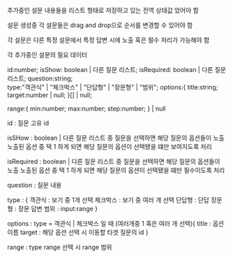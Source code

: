 추가중인 설문 내용들을 리스트 형태로 저장하고 있는 전역 상태값 었어야 함

설문 생성중 각 설문들은 drag and drop으로 순서를 변경할 수 있어야 함

각 설문은 다른 특정 설문에서 특정 답변 시에 노출 혹은 필수 처리가 가능해야 함

각 추가중인 설문의 필요 데이터

id:number; isShow: boolean | 다른 질문 리스트; isRequired: boolean | 다른 질문
리스트; question:string;  
type:"객관식" | "체크박스" | "단답형" | "장문형" | "범위"; options:{
title:string; target:number | null; }[] | null;

range:{ min:number; max:number; step:number; } | null

id : 질문 고유 id

isSHow : boolean | 다른 질문 리스트 중 질문을 선택하면 해당 질문의 옵션들이 노출
노출된 옵션 중 택 1 하게 되면 해당 질문의 옵션이 선택됐을 떄만 보여지도록 처리

isRequired : boolean | 다른 질문 리스트 중 질문을 선택하면 해당 질문의 옵션들이
노출 노출된 옵션 중 택 1 하게 되면 해당 질문의 옵션이 선택됐을 떄만 필수이도록
처리

question : 질문 내용

type : { 객관식 : 보기 중 1개 선택 체크박스 : 보기 중 여러 개 선택 단답형 : 단답
장문형 : 장문 답변 범위 : input:range }

options : type = 객관식 | 체크박스 일 때 (여러개중 1 혹은 여러 개 선택){ title :
옵션 이름 target : 해당 옵션 선택 시 이동할 타겟 질문의 id }

range : type range 선택 시 range 범위
